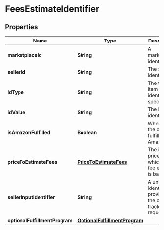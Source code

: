 
# FeesEstimateIdentifier

## Properties
Name | Type | Description | Notes
------------ | ------------- | ------------- | -------------
**marketplaceId** | **String** | A marketplace identifier. |  [optional]
**sellerId** | **String** | The seller identifier. |  [optional]
**idType** | **String** | The type of item identifier specified. |  [optional]
**idValue** | **String** | The item identifier. |  [optional]
**isAmazonFulfilled** | **Boolean** | When true, the offer is fulfilled by Amazon. |  [optional]
**priceToEstimateFees** | [**PriceToEstimateFees**](PriceToEstimateFees.md) | The item price on which the fee estimate is based. |  [optional]
**sellerInputIdentifier** | **String** | A unique identifier provided by the caller to track this request. |  [optional]
**optionalFulfillmentProgram** | [**OptionalFulfillmentProgram**](OptionalFulfillmentProgram.md) |  |  [optional]



